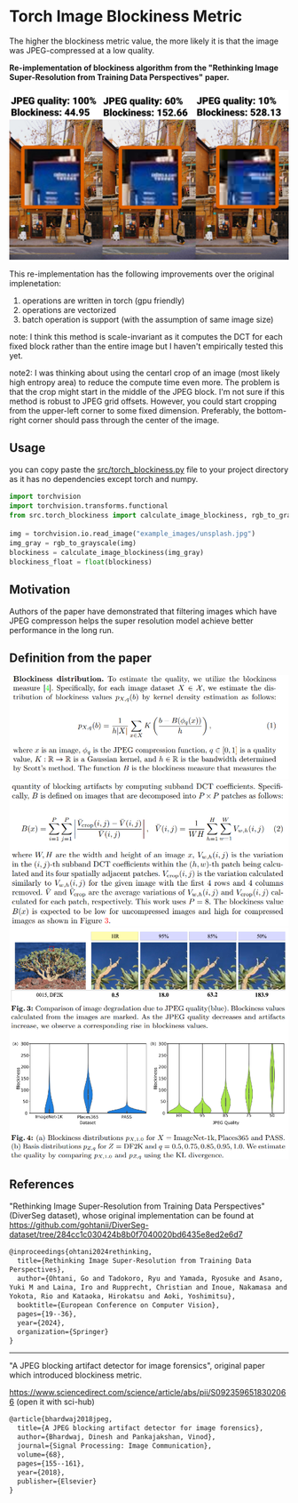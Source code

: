 # Torch Image Blockiness Metric

The higher the blockiness metric value, the more likely it is that the image was JPEG-compressed at a low quality.

**Re-implementation of blockiness algorithm from the "Rethinking Image Super-Resolution from Training Data Perspectives" paper.**

![](assets/readme.webp)


This re-implementation has the following improvements over the original implenetation:

1. operations are written in torch (gpu friendly)
2. operations are vectorized
3. batch operation is support (with the assumption of same image size)


note: I think this method is scale-invariant as it computes the DCT for each fixed block rather than the entire image but I haven't empirically tested this yet.

note2: I was thinking about using the centarl crop of an image (most likely high entropy area) to reduce the compute time even more. The problem is that the crop might start in the middle of the JPEG block. I'm not sure if this method is robust to JPEG grid offsets. However, you could start cropping from the upper-left corner to some fixed dimension. Preferably, the bottom-right corner should pass through the center of the image.

## Usage

you can copy paste the [src/torch_blockiness.py](src/torch_blockiness.py) file to your project directory as it has no dependencies except torch and numpy.

```py
import torchvision
import torchvision.transforms.functional
from src.torch_blockiness import calculate_image_blockiness, rgb_to_grayscale

img = torchvision.io.read_image("example_images/unsplash.jpg")
img_gray = rgb_to_grayscale(img)
blockiness = calculate_image_blockiness(img_gray)
blockiness_float = float(blockiness)
```

## Motivation

Authors of the paper have demonstrated that filtering images which have JPEG compresson helps the super resolution model achieve better performance in the long run. 

## Definition from the paper

![](assets/2025-02-27_04-01.png)
![](assets/2025-02-27_04-01_1.png)
![](assets/2025-02-27_04-02.png)

## References

"Rethinking Image Super-Resolution from Training Data Perspectives" (DiverSeg dataset), whose original implementation can be found at https://github.com/gohtanii/DiverSeg-dataset/tree/284cc1c030424b8b0f7040020bd6435e8ed2e6d7


```
@inproceedings{ohtani2024rethinking,
  title={Rethinking Image Super-Resolution from Training Data Perspectives},
  author={Ohtani, Go and Tadokoro, Ryu and Yamada, Ryosuke and Asano, Yuki M and Laina, Iro and Rupprecht, Christian and Inoue, Nakamasa and Yokota, Rio and Kataoka, Hirokatsu and Aoki, Yoshimitsu},
  booktitle={European Conference on Computer Vision},
  pages={19--36},
  year={2024},
  organization={Springer}
}
```

--- 

"A JPEG blocking artifact detector for image forensics", original paper which introduced blockiness metric.

https://www.sciencedirect.com/science/article/abs/pii/S0923596518302066 (open it with sci-hub)

```
@article{bhardwaj2018jpeg,
  title={A JPEG blocking artifact detector for image forensics},
  author={Bhardwaj, Dinesh and Pankajakshan, Vinod},
  journal={Signal Processing: Image Communication},
  volume={68},
  pages={155--161},
  year={2018},
  publisher={Elsevier}
}
```